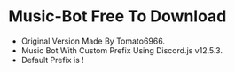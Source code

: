 # Music-Bot Free To Download

- Original Version Made By Tomato6966.
- Music Bot With Custom Prefix Using Discord.js v12.5.3.
- Default Prefix is !
